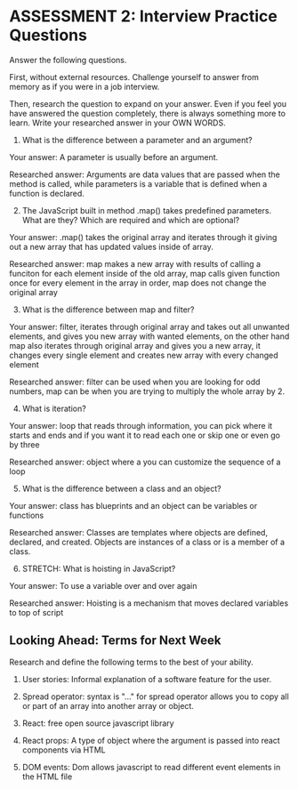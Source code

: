 # ASSESSMENT 2: Interview Practice Questions

Answer the following questions.

First, without external resources. Challenge yourself to answer from memory as if you were in a job interview.

Then, research the question to expand on your answer. Even if you feel you have answered the question completely, there is always something more to learn. Write your researched answer in your OWN WORDS.

1. What is the difference between a parameter and an argument?

Your answer: A parameter is usually before an argument.

Researched answer: Arguments are data values that are passed when the method is called, while parameters is a variable that is defined when a function is declared.

2. The JavaScript built in method .map() takes predefined parameters. What are they? Which are required and which are optional?

Your answer: .map() takes the original array and iterates through it giving out a new array that has updated values inside of array.

Researched answer: map makes a new array with results of calling a funciton for each element inside of the old array, map calls given function once for every element in the array in order, map does not change the original array 

3. What is the difference between map and filter?

Your answer: filter, iterates through original array and takes out all unwanted elements, and gives you new array with wanted elements, on the other hand map also iterates through original array and gives you a new array, it changes every single element and creates new array with every changed element

Researched answer: filter can be used when you are looking for odd numbers, map can be when you are trying to multiply the whole array by 2. 

4. What is iteration?

Your answer: loop that reads through information, you can pick where it starts and ends and if you want it to read each one or skip one or even go by three

Researched answer: object where a you can customize the sequence of a loop

5. What is the difference between a class and an object?

Your answer: class has blueprints and an object can be variables or functions 

Researched answer: Classes are templates where objects are defined, declared, and created. Objects are instances of a class or is a member of a class.

6. STRETCH: What is hoisting in JavaScript?

Your answer: To use a variable over and over again

Researched answer: Hoisting is a mechanism that moves declared variables to top of script

## Looking Ahead: Terms for Next Week

Research and define the following terms to the best of your ability.

1. User stories: Informal explanation of a software feature for the user.

2. Spread operator: syntax is "..." for spread operator allows you to copy all or part of an array into another array or object.

3. React: free open source javascript library

4. React props: A type of object where the argument is passed into react components via HTML

5. DOM events: Dom allows javascript to read different event elements in the HTML file

